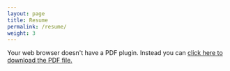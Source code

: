 ```yaml
---
layout: page
title: Resume
permalink: /resume/
weight: 3
---
```


<object data="https://artigasdev.github.io/assets/Resume_Angel_Artigas_gamedev.pdf" type="application/pdf" width="100%" height="800px">
  <p>Your web browser doesn't have a PDF plugin.
  Instead you can <a href="https://artigasdev.github.io/assets/Resume_Angel_Artigas_gamedev.pdf">click here to
  download the PDF file.</a></p>
</object>
